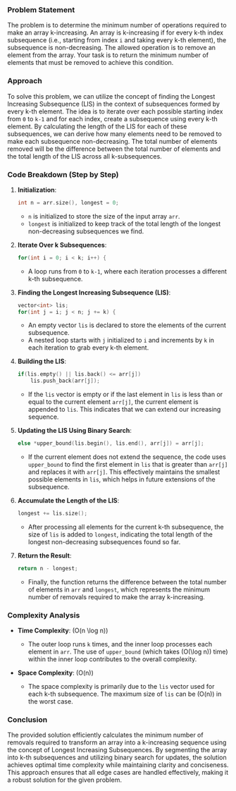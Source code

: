 ### Problem Statement

The problem is to determine the minimum number of operations required to make an array k-increasing. An array is k-increasing if for every k-th index subsequence (i.e., starting from index `i` and taking every k-th element), the subsequence is non-decreasing. The allowed operation is to remove an element from the array. Your task is to return the minimum number of elements that must be removed to achieve this condition.

### Approach

To solve this problem, we can utilize the concept of finding the Longest Increasing Subsequence (LIS) in the context of subsequences formed by every k-th element. The idea is to iterate over each possible starting index from `0` to `k-1` and for each index, create a subsequence using every k-th element. By calculating the length of the LIS for each of these subsequences, we can derive how many elements need to be removed to make each subsequence non-decreasing. The total number of elements removed will be the difference between the total number of elements and the total length of the LIS across all k-subsequences.

### Code Breakdown (Step by Step)

1. **Initialization**:
   ```cpp
   int n = arr.size(), longest = 0;
   ```
   - `n` is initialized to store the size of the input array `arr`.
   - `longest` is initialized to keep track of the total length of the longest non-decreasing subsequences we find.

2. **Iterate Over k Subsequences**:
   ```cpp
   for(int i = 0; i < k; i++) {
   ```
   - A loop runs from `0` to `k-1`, where each iteration processes a different k-th subsequence.

3. **Finding the Longest Increasing Subsequence (LIS)**:
   ```cpp
   vector<int> lis;
   for(int j = i; j < n; j += k) {
   ```
   - An empty vector `lis` is declared to store the elements of the current subsequence.
   - A nested loop starts with `j` initialized to `i` and increments by `k` in each iteration to grab every k-th element.

4. **Building the LIS**:
   ```cpp
   if(lis.empty() || lis.back() <= arr[j])
       lis.push_back(arr[j]);
   ```
   - If the `lis` vector is empty or if the last element in `lis` is less than or equal to the current element `arr[j]`, the current element is appended to `lis`. This indicates that we can extend our increasing sequence.

5. **Updating the LIS Using Binary Search**:
   ```cpp
   else *upper_bound(lis.begin(), lis.end(), arr[j]) = arr[j];
   ```
   - If the current element does not extend the sequence, the code uses `upper_bound` to find the first element in `lis` that is greater than `arr[j]` and replaces it with `arr[j]`. This effectively maintains the smallest possible elements in `lis`, which helps in future extensions of the subsequence.

6. **Accumulate the Length of the LIS**:
   ```cpp
   longest += lis.size();
   ```
   - After processing all elements for the current k-th subsequence, the size of `lis` is added to `longest`, indicating the total length of the longest non-decreasing subsequences found so far.

7. **Return the Result**:
   ```cpp
   return n - longest;
   ```
   - Finally, the function returns the difference between the total number of elements in `arr` and `longest`, which represents the minimum number of removals required to make the array k-increasing.

### Complexity Analysis

- **Time Complexity**: \(O(n \log n)\)
  - The outer loop runs `k` times, and the inner loop processes each element in `arr`. The use of `upper_bound` (which takes \(O(\log n)\) time) within the inner loop contributes to the overall complexity.

- **Space Complexity**: \(O(n)\)
  - The space complexity is primarily due to the `lis` vector used for each k-th subsequence. The maximum size of `lis` can be \(O(n)\) in the worst case.

### Conclusion

The provided solution efficiently calculates the minimum number of removals required to transform an array into a k-increasing sequence using the concept of Longest Increasing Subsequences. By segmenting the array into k-th subsequences and utilizing binary search for updates, the solution achieves optimal time complexity while maintaining clarity and conciseness. This approach ensures that all edge cases are handled effectively, making it a robust solution for the given problem.